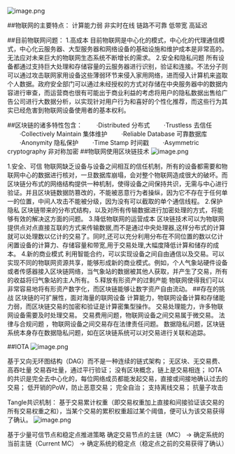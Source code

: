![image.png](http://upload-images.jianshu.io/upload_images/3959874-762359a1ffd33873.png?imageMogr2/auto-orient/strip%7CimageView2/2/w/1240)

##物联网的主要特点：
计算能力弱
非实时在线
链路不可靠
低带宽
高延迟

##目前物联网问题：
1.高成本 
    目前物联网是中心化的模式，中心化的代理通信模式，中心化云服务器、大型服务器和网络设备的基础设施和维护成本是非常高的。无法应对未来巨大的物联网生态系统不断增长的需求。
2.安全和隐私问题
    所有设备都通过支持巨大处理和存储容量的云服务器进行识别，验证和连接。不法分子则可以通过攻击联网家用设备这些薄弱环节来侵入家用网络，进而侵入计算机来盗取个人数据。政府安全部门可以通过未经授权的方式对存储在中央服务器中的数据内容进行审查，而运营商也很有可能出于商业利益的考虑将用户的隐私数据出售给广告公司进行大数据分析，以实现针对用户行为和喜好的个性化推荐，而这些行为其实已经危害到物联网设备使用者的基本权利。

##区块链的诸多特性包含：
　　·Distributed 分布式
　　·Trustless 去信任
　　·Collectively Maintain 集体维护
　　·Reliable Database 可靠数据库
　　·Anonymity 隐私保护
　　·Time Stamp 时间戳
　　·Asymmetric cryptography 非对称加密
##物联网使用区块链技术
![image.png](http://upload-images.jianshu.io/upload_images/3959874-1a3c1e5d217fcc18.png?imageMogr2/auto-orient/strip%7CimageView2/2/w/1240)

1.安全、可信 
        物联网缺乏设备与设备之间相互的信任机制，所有的设备都需要和物联网中心的数据进行核对，一旦数据库崩塌，会对整个物联网造成很大的破坏。而区块链分布式的网络结构提供一种机制，使得设备之间保持共识，无需与中心进行验证。并且区块链数据防篡改的，不能被恶意行为者操纵，因为它不存在于任何单一的位置，中间人攻击不能被分级，因为没有可以截取的单个通信线程。
2.保护隐私
         区块链带来的分布式结构，以及对所有传输数据进行加密处理的方式，将能够有效的解决这方面的问题。
3.降低物联网的运营成本
         区块链技术可以为物联网提供点对点直接互联的方式来传输数据,而不是通过中央处理器,这样分布式的计算就可以处理数以亿计的交易了。同时,还可以充分利用分布在不同位置的数以亿计闲置设备的计算力、存储容量和带宽,用于交易处理,大幅度降低计算和储存的成本。
4.新的商业模式
       利用智能合约，可以实现设备之间自由通信以及交易。可以实现不同的物联网资源共享，能够形成新的商业模式。例如，个人气象站硬件设备或者传感器接入区块链网络，当气象站的数据被其他人获取，并产生了交易，所有的收益将归气象站的主人所有。
5.释放有形资产的过剩产能
         物联网使得我们可以非常容易地将有形资产数字化，而区块链能够让数字资产自由流动。
##存在的挑战
区块链的可扩展性，面对海量的联网设备
计算能力，物联网设备计算和存储能力弱，而区块链交易的加密和验证是计算密集型操作。
交易处理能力，许多物联网设备需要及时处理交易。
交易费用问题，物联网设备之间交易属于微交易。
法律与合规问题 ，物联网设备之间交易存在法律责任问题。
数据隐私问题，区块链系统本身存在数据隐私问题，如在区块链系统可以对交易进行关联和追踪。

##IOTA
![image.png](http://upload-images.jianshu.io/upload_images/3959874-20193d1b3dded46e.png?imageMogr2/auto-orient/strip%7CimageView2/2/w/1240)

基于又向无环图结构（DAG）而不是一种连续的链式架构；
无区块、无交易费、高吞吐量
交易吞吐量，通过平行验证；
没有区块概念，链上是交易相连；
IOTA的共识是完全去中心化的，每位网络成员都能发起交易，直接或间接地确认过去的交易；
低开销的PoW，防止恶意交易；
完全自治；
支持离线交易；
抗量子攻击

Tangle共识机制：
基于交易累计权重（即交易权重加上直接和间接验证该交易的所有交易权重之和），当某个交易的累积权重超过某个阈值，便可认为该交易获得了确认。
![image.png](http://upload-images.jianshu.io/upload_images/3959874-1ea7be4f73513a19.png?imageMogr2/auto-orient/strip%7CimageView2/2/w/1240)

基于少量可信节点和稳定点推进策略
确定交易节点的主链（MC） -> 确定系统的当前主链（Current MC）
-> 确定系统的稳定点（稳定点之前的交易获得了确认）


